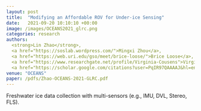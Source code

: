 ```yaml
---
layout: post
title:  "Modifying an Affordable ROV for Under-ice Sensing"
date:   2021-09-20 10:10:10 +00:00
image: /images/OCEANS2021_glrc.png
categories: research
authors: 
  <strong>Lin Zhao</strong>, 
  <a href="https://soslab.wordpress.com/">Mingxi Zhou</a>, 
  <a href="https://web.uri.edu/gso/meet/brice-loose/">Brice Loose</a>,
  <a href="https://www.researchgate.net/profile/Virginia-Cousens">Virginia Cousens</a>,
  <a href="https://scholar.google.com/citations?user=PqIR97QAAAAJ&hl=en">Raymond Turrisi</a>
venue: "OCEANS"
paper: /pdfs/Zhao-OCEANS-2021-GLRC.pdf
---
```

Freshwater ice data collection with multi-sensors (e.g., IMU, DVL, Stereo, FLS).

